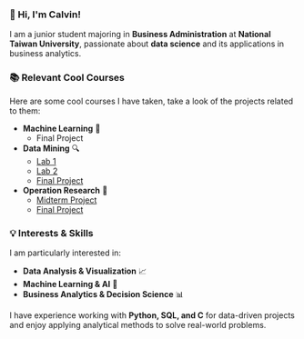 ### **👋 Hi, I'm Calvin!**  
I am a junior student majoring in **Business Administration** at **National Taiwan University**, passionate about **data science** and its applications in business analytics.  

### **📚 Relevant Cool Courses**  
Here are some cool courses I have taken, take a look of the projects related to them:  
- **Machine Learning** 🧠
  - Final Project
- **Data Mining** 🔍
  - [Lab 1](https://github.com/yhk1105/DM2024-Lab1-Homework)
  - [Lab 2](https://github.com/yhk1105/DM2024-Lab2-Homework)
  - [Final Project](https://github.com/yhk1105/DM2024_G27_final/tree/main)
- **Operation Research** 🔬
  - [Midterm Project](https://github.com/yhk1105/OR_midterm/tree/main)
  - [Final Project](https://github.com/yhk1105/OR_final)

### **💡 Interests & Skills**  
I am particularly interested in:  
- **Data Analysis & Visualization** 📈  
- **Machine Learning & AI** 🤖  
- **Business Analytics & Decision Science** 📊  

I have experience working with **Python, SQL, and C** for data-driven projects and enjoy applying analytical methods to solve real-world problems.  
